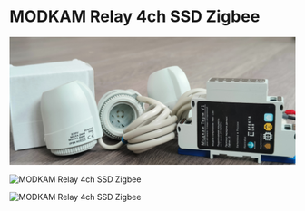 # MODKAM Relay 4ch SSD Zigbee

![MODKAM Relay 4ch SSD Zigbee](https://raw.githubusercontent.com/diyruz/Relay_4ch_SSD/main/images/01.jpg) 

![MODKAM Relay 4ch SSD Zigbee](https://raw.githubusercontent.com/diyruz/Relay_4ch_SSD/main/images/01.gif) 

![MODKAM Relay 4ch SSD Zigbee](https://raw.githubusercontent.com/diyruz/Relay_4ch_SSD/main/images/01.gif) 

